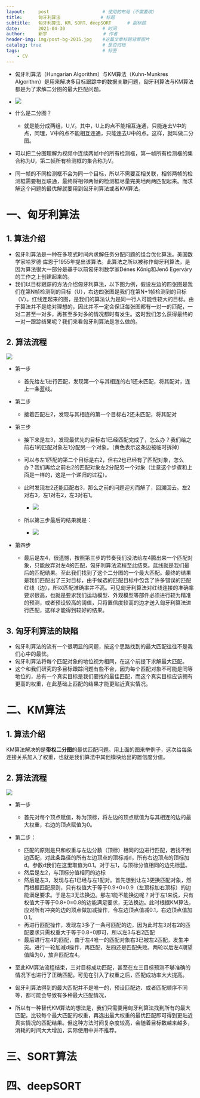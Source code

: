 ```yaml
---
layout:     post                    # 使用的布局（不需要改）
title:      匈牙利算法			    # 标题 
subtitle:   匈牙利算法、KM、SORT、deepSORT	    # 副标题
date:       2021-04-30              # 时间
author:     新宇                     # 作者
header-img: img/post-bg-2015.jpg    #这篇文章标题背景图片
catalog: true                       # 是否归档
tags:                               # 标签
    - CV
---
```

- 匈牙利算法（Hungarian Algorithm）与KM算法（Kuhn-Munkres Algorithm）是用来解决多目标跟踪中的数据关联问题，匈牙利算法与KM算法都是为了求解二分图的最大匹配问题。
- ![](https://tva1.sinaimg.cn/large/008i3skNly1gqb8l3f301j30xu0kw7cf.jpg)

- 什么是二分图？
	- 就是能分成两组，U,V。其中，U上的点不能相互连通，只能连去V中的点，同理，V中的点不能相互连通，只能连去U中的点。这样，就叫做二分图。
- 可以把二分图理解为视频中连续两帧中的所有检测框，第一帧所有检测框的集合称为U，第二帧所有检测框的集合称为V。
- 同一帧的不同检测框不会为同一个目标，所以不需要互相关联，相邻两帧的检测框需要相互联通，最终将相邻两帧的检测框尽量完美地两两匹配起来。而求解这个问题的最优解就要用到匈牙利算法或者KM算法。

# 一、匈牙利算法
## 1. 算法介绍
- 匈牙利算法是一种在多项式时间内求解任务分配问题的组合优化算法。美国数学家哈罗德·库恩于1955年提出该算法。此算法之所以被称作匈牙利算法，是因为算法很大一部分是基于以前匈牙利数学家Dénes Kőnig和Jenő Egerváry的工作之上创建起来的。
- 我们以目标跟踪的方法介绍匈牙利算法，以下图为例，假设左边的四张图是我们在第N帧检测到的目标（U），右边四张图是我们在第N+1帧检测到的目标（V）。红线连起来的图，是我们的算法认为是同一行人可能性较大的目标。由于算法并不是绝对理想的，因此并不一定会保证每张图都有一对一的匹配，一对二甚至一对多，再甚至多对多的情况都时有发生。这时我们怎么获得最终的一对一跟踪结果呢？我们来看匈牙利算法是怎么做的。

## 2. 算法流程
![](https://tva1.sinaimg.cn/large/008i3skNly1gqb8s67rt0j30yo0b5aqq.jpg)
- 第一步
	- 首先给左1进行匹配，发现第一个与其相连的右1还未匹配，将其配对，连上一条蓝线。
- 第二步
	- 接着匹配左2，发现与其相连的第一个目标右2还未匹配，将其配对
- 第三步
	- 接下来是左3，发现最优先的目标右1已经匹配完成了，怎么办？我们给之前右1的匹配对象左1分配另一个对象。（黄色表示这条边被临时拆掉）
	- 可以与左1匹配的第二个目标是右2，但右2也已经有了匹配对象，怎么办？我们再给之前右2的匹配对象左2分配另一个对象（注意这个步骤和上面是一样的，这是一个递归的过程）。
	- 此时发现左2还能匹配右3，那么之前的问题迎刃而解了，回溯回去。左2对右3，左1对右2，左3对右1。
		- ![](https://tva1.sinaimg.cn/large/008i3skNly1gqb8uln26xj314e0o4x67.jpg)

	- 所以第三步最后的结果就是：
		- ![](https://tva1.sinaimg.cn/large/008i3skNly1gqb8vgy1ndj315l0ppqig.jpg)

- 第四步
	- 最后是左4，很遗憾，按照第三步的节奏我们没法给左4腾出来一个匹配对象，只能放弃对左4的匹配，匈牙利算法流程至此结束。蓝线就是我们最后的匹配结果。至此我们找到了这个二分图的一个最大匹配。最终的结果是我们匹配出了三对目标，由于候选的匹配目标中包含了许多错误的匹配红线（边），所以匹配准确率并不高。可见匈牙利算法对红线连接的准确率要求很高，也就是要求我们运动模型、外观模型等部件必须进行较为精准的预测，或者预设较高的阈值，只将置信度较高的边才送入匈牙利算法进行匹配，这样才能得到较好的结果。

## 3. 匈牙利算法的缺陷
- 匈牙利算法的流有一个很明显的问题，按这个思路找到的最大匹配往往不是我们心中的最优。
- 匈牙利算法将每个匹配对象的地位视为相同，在这个前提下求解最大匹配。
- 这个和我们研究的多目标跟踪问题有些不合，因为每个匹配对象不可能是同等地位的，总有一个真实目标是我们要找的最佳匹配，而这个真实目标应该拥有更高的权重，在此基础上匹配的结果才能更贴近真实情况。

# 二、KM算法
## 1. 算法介绍
KM算法解决的是**带权二分图**的最优匹配问题。用上面的图来举例子，这次给每条连接关系加入了权重，也就是我们算法中其他模块给出的置信度分值。

## 2. 算法流程
![](https://tva1.sinaimg.cn/large/008i3skNly1gqb91u5lnqj31cq0b24ky.jpg)
- 第一步
	- 首先对每个顶点赋值，称为顶标，将左边的顶点赋值为与其相连的边的最大权重，右边的顶点赋值为0。
- 第二步：
	- 匹配的原则是只和权重与左边分数（顶标）相同的边进行匹配，若找不到边匹配，对此条路径的所有左边顶点的顶标减d，所有右边顶点的顶标加d。参数d我们在这里取值为0.1。对于左1，与顶标分值相同的边先标蓝。
	- 然后是左2，与顶标分值相同的边标
	- 然后是左3，发现与右1已经与左1配对。首先想到让左3更换匹配对象，然而根据匹配原则，只有权值大于等于0.9+0=0.9（左顶标加右顶标）的边能满足要求。于是左3无法换边。那左1能不能换边呢？对于左1来说，只有权值大于等于0.8+0=0.8的边能满足要求，无法换边。此时根据KM算法，应对所有冲突的边的顶点做加减操作，令左边顶点值减0.1，右边顶点值加0.1。
	- 再进行匹配操作，发现左3多了一条可匹配的边，因为此时左3对右2的匹配要求只需权重大于等于0.8+0即可，所以左3与右2匹配
	- 最后进行左4的匹配，由于左4唯一的匹配对象右3已被左2匹配，发生冲突。进行一轮加减d操作，再匹配，左四还是匹配失败。两轮以后左4期望值降为0，放弃匹配左4。

- 至此KM算法流程结束，三对目标成功匹配，甚至在左三目标预测不够准确的情况下也进行了正确匹配。可见在引入了权重之后，匹配成功率大大提高。
- 匈牙利算法得到的最大匹配并不是唯一的，预设匹配边、或者匹配顺序不同等，都可能会导致有多种最大匹配情况，
- 所以有一种替代KM算法的想法是，我们只需要用匈牙利算法找到所有的最大匹配，比较每个最大匹配的权重，再选出最大权重的最优匹配即可得到更贴近真实情况的匹配结果。但这种方法时间复杂度较高，会随着目标数越来越多，消耗的时间大大增加，实际使用中并不推荐。


# 三、SORT算法

# 四、deepSORT